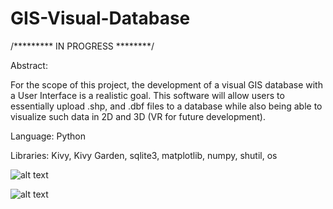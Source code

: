 # GIS-Visual-Database
/********* IN PROGRESS ********/


Abstract:

For the scope of this project, the development of a visual GIS database with a User Interface is a realistic goal. This software will allow users to essentially upload .shp, and .dbf files to a database while also being able to visualize such data in 2D and 3D (VR for future development). 


Language: Python

Libraries: Kivy, Kivy Garden, sqlite3, matplotlib, numpy, shutil, os


![alt text]("Screenshots/VisualScreen%202D.jpg" "Shapefile visualized in 2D")


![alt text]("Screenshots/VisualScreen%203D.jpg" "Shapefile visualized in 3D")


